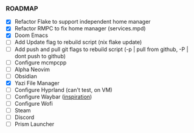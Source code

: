 ### ROADMAP
- [x] Refactor Flake to support independent home manager
- [x] Refactor RMPC to fix home manager (services.mpd)
- [x] Doom Emacs
- [ ] Add Update flag to rebuild script (nix flake update)
- [ ] Add push and pull git flags to rebuild script (-p | pull from github, -P | dont push to github)
- [ ] Configure mcmpcpp
- [ ] Alpha Neovim
- [ ] Obsidian
- [x] Yazi File Manager
- [ ] Configure Hyprland (can't test, on VM)
- [ ] Configure Waybar ([inspiration](https://github.com/sejjy/mechabar))
- [ ] Configure Wofi
- [ ] Steam
- [ ] Discord
- [ ] Prism Launcher
